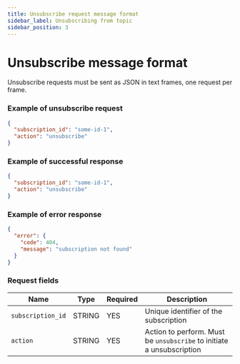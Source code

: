 ```yaml
---
title: Unsubscribe request message format
sidebar_label: Unsubscribing from topic
sidebar_position: 3
---
```


# Unsubscribe message format

Unsubscribe requests must be sent as JSON in text frames, one request per frame.

### Example of unsubscribe request

```json
{
  "subscription_id": "some-id-1",
  "action": "unsubscribe"
}
```

### Example of successful response

```json
{
  "subscription_id": "some-id-1",
  "action": "unsubscribe"
}
```

### Example of error response

```json
{
  "error": {
    "code": 404,
    "message": "subscription not found"
  }
}
```

### Request fields

| Name              | Type   | Required | Description                                                           |
|-------------------|--------|----------|-----------------------------------------------------------------------|
| `subscription_id` | STRING | YES      | Unique identifier of the subscription                                 |
| `action`          | STRING | YES      | Action to perform. Must be `unsubscribe` to initiate a unsubscription |
